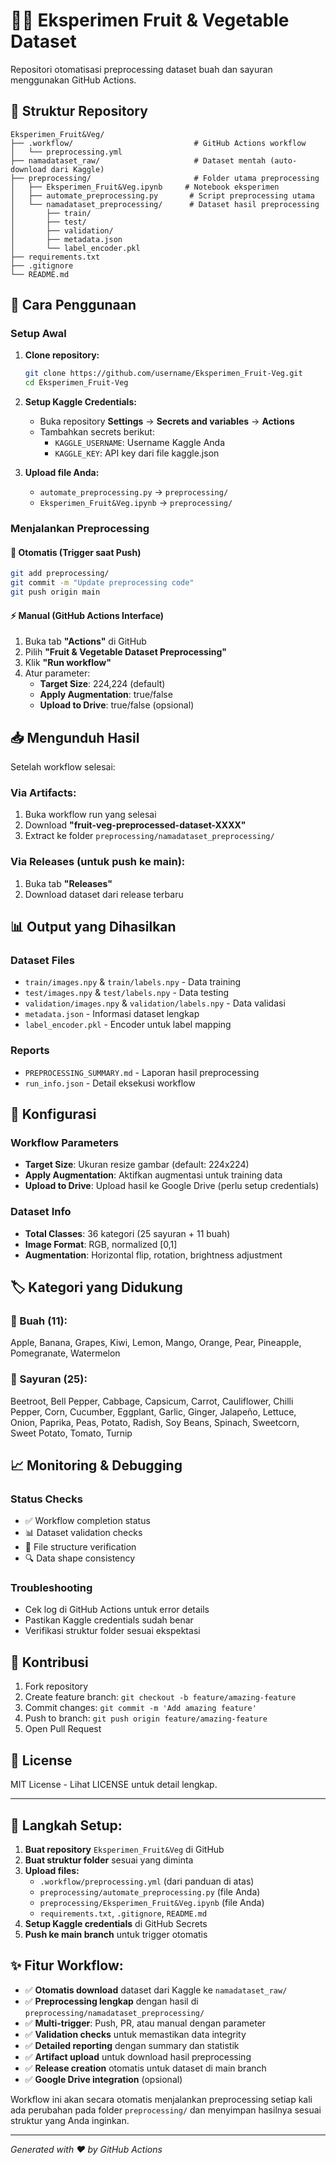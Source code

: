 # 🍎🥕 Eksperimen Fruit & Vegetable Dataset

Repositori otomatisasi preprocessing dataset buah dan sayuran menggunakan GitHub Actions.

## 📁 Struktur Repository

```
Eksperimen_Fruit&Veg/
├── .workflow/                           # GitHub Actions workflow
│   └── preprocessing.yml
├── namadataset_raw/                     # Dataset mentah (auto-download dari Kaggle)
├── preprocessing/                       # Folder utama preprocessing
│   ├── Eksperimen_Fruit&Veg.ipynb     # Notebook eksperimen
│   ├── automate_preprocessing.py       # Script preprocessing utama
│   └── namadataset_preprocessing/      # Dataset hasil preprocessing
│       ├── train/
│       ├── test/
│       ├── validation/
│       ├── metadata.json
│       └── label_encoder.pkl
├── requirements.txt
├── .gitignore
└── README.md
```

## 🚀 Cara Penggunaan

### Setup Awal

1. **Clone repository:**
   ```bash
   git clone https://github.com/username/Eksperimen_Fruit-Veg.git
   cd Eksperimen_Fruit-Veg
   ```

2. **Setup Kaggle Credentials:**
   - Buka repository **Settings** → **Secrets and variables** → **Actions**
   - Tambahkan secrets berikut:
     - `KAGGLE_USERNAME`: Username Kaggle Anda
     - `KAGGLE_KEY`: API key dari file kaggle.json

3. **Upload file Anda:**
   - `automate_preprocessing.py` → `preprocessing/`
   - `Eksperimen_Fruit&Veg.ipynb` → `preprocessing/`

### Menjalankan Preprocessing

#### 🔄 Otomatis (Trigger saat Push)
```bash
git add preprocessing/
git commit -m "Update preprocessing code"
git push origin main
```

#### ⚡ Manual (GitHub Actions Interface)
1. Buka tab **"Actions"** di GitHub
2. Pilih **"Fruit & Vegetable Dataset Preprocessing"**
3. Klik **"Run workflow"**
4. Atur parameter:
   - **Target Size**: 224,224 (default)
   - **Apply Augmentation**: true/false
   - **Upload to Drive**: true/false (opsional)

## 📥 Mengunduh Hasil

Setelah workflow selesai:

### Via Artifacts:
1. Buka workflow run yang selesai
2. Download **"fruit-veg-preprocessed-dataset-XXXX"**
3. Extract ke folder `preprocessing/namadataset_preprocessing/`

### Via Releases (untuk push ke main):
1. Buka tab **"Releases"**
2. Download dataset dari release terbaru

## 📊 Output yang Dihasilkan

### Dataset Files
- `train/images.npy` & `train/labels.npy` - Data training
- `test/images.npy` & `test/labels.npy` - Data testing
- `validation/images.npy` & `validation/labels.npy` - Data validasi
- `metadata.json` - Informasi dataset lengkap
- `label_encoder.pkl` - Encoder untuk label mapping

### Reports
- `PREPROCESSING_SUMMARY.md` - Laporan hasil preprocessing
- `run_info.json` - Detail eksekusi workflow

## 🔧 Konfigurasi

### Workflow Parameters
- **Target Size**: Ukuran resize gambar (default: 224x224)
- **Apply Augmentation**: Aktifkan augmentasi untuk training data
- **Upload to Drive**: Upload hasil ke Google Drive (perlu setup credentials)

### Dataset Info
- **Total Classes**: 36 kategori (25 sayuran + 11 buah)
- **Image Format**: RGB, normalized [0,1]
- **Augmentation**: Horizontal flip, rotation, brightness adjustment

## 🏷️ Kategori yang Didukung

### 🍎 Buah (11):
Apple, Banana, Grapes, Kiwi, Lemon, Mango, Orange, Pear, Pineapple, Pomegranate, Watermelon

### 🥕 Sayuran (25):
Beetroot, Bell Pepper, Cabbage, Capsicum, Carrot, Cauliflower, Chilli Pepper, Corn, Cucumber, Eggplant, Garlic, Ginger, Jalapeño, Lettuce, Onion, Paprika, Peas, Potato, Radish, Soy Beans, Spinach, Sweetcorn, Sweet Potato, Tomato, Turnip

## 📈 Monitoring & Debugging

### Status Checks
- ✅ Workflow completion status
- 📊 Dataset validation checks
- 📁 File structure verification
- 🔍 Data shape consistency

### Troubleshooting
- Cek log di GitHub Actions untuk error details
- Pastikan Kaggle credentials sudah benar
- Verifikasi struktur folder sesuai ekspektasi

## 🤝 Kontribusi

1. Fork repository
2. Create feature branch: `git checkout -b feature/amazing-feature`
3. Commit changes: `git commit -m 'Add amazing feature'`
4. Push to branch: `git push origin feature/amazing-feature`
5. Open Pull Request

## 📄 License

MIT License - Lihat LICENSE untuk detail lengkap.

---

## 🎯 **Langkah Setup:**

1. **Buat repository** `Eksperimen_Fruit&Veg` di GitHub
2. **Buat struktur folder** sesuai yang diminta
3. **Upload files:**
   - `.workflow/preprocessing.yml` (dari panduan di atas)
   - `preprocessing/automate_preprocessing.py` (file Anda)
   - `preprocessing/Eksperimen_Fruit&Veg.ipynb` (file Anda)
   - `requirements.txt`, `.gitignore`, `README.md`
4. **Setup Kaggle credentials** di GitHub Secrets
5. **Push ke main branch** untuk trigger otomatis

## ✨ **Fitur Workflow:**

- ✅ **Otomatis download** dataset dari Kaggle ke `namadataset_raw/`
- ✅ **Preprocessing lengkap** dengan hasil di `preprocessing/namadataset_preprocessing/`
- ✅ **Multi-trigger**: Push, PR, atau manual dengan parameter
- ✅ **Validation checks** untuk memastikan data integrity
- ✅ **Detailed reporting** dengan summary dan statistik
- ✅ **Artifact upload** untuk download hasil preprocessing
- ✅ **Release creation** otomatis untuk dataset di main branch
- ✅ **Google Drive integration** (opsional)

Workflow ini akan secara otomatis menjalankan preprocessing setiap kali ada perubahan pada folder `preprocessing/` dan menyimpan hasilnya sesuai struktur yang Anda inginkan.

---

*Generated with ❤️ by GitHub Actions*
